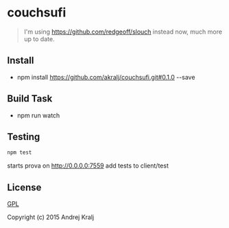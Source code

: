 # couchsufi

> I'm using https://github.com/redgeoff/slouch instead now, much more up to date.


## Install
- npm install https://github.com/akralj/couchsufi.git#0.1.0 --save


## Build Task
- npm run watch


## Testing

``` sh
npm test
```
starts prova on http://0.0.0.0:7559
add tests to client/test



## License

[GPL](http://www.gnu.org/licenses/gpl.html)

Copyright (c) 2015 Andrej Kralj

